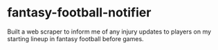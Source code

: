 # fantasy-football-notifier
Built a web scraper to inform me of any injury updates to players on my starting lineup in fantasy football before games.
